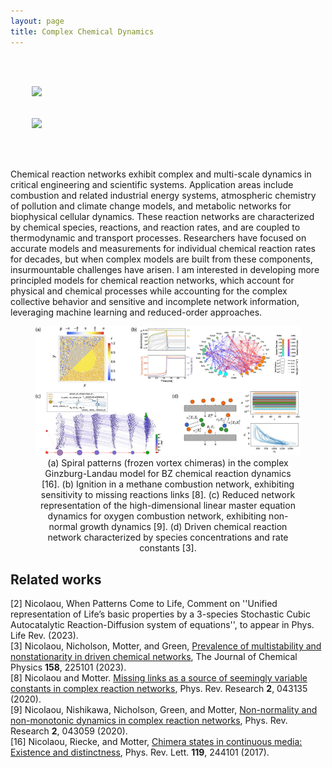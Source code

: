 ```yaml
---
layout: page
title: Complex Chemical Dynamics
---
```

<pre>
<div class="container-fluid">
  <div class="row">
    <img src="/assets/gallery/figures/combustion.gif" height="200"  />
    <div class="col"></div>
    <img src="/assets/gallery/unpublished/oregonator.gif" height="200"  />
  </div>
</div>
</pre>

Chemical reaction networks exhibit complex and multi-scale dynamics in critical engineering and scientific systems. Application areas include combustion and related industrial energy systems, atmospheric chemistry of pollution and climate change models, and metabolic networks for biophysical cellular dynamics. These reaction networks are characterized by chemical species, reactions, and reaction rates, and are coupled to thermodynamic and transport processes. Researchers have focused on accurate models and measurements for individual chemical reaction rates for decades, but when complex models are built from these components, insurmountable challenges have arisen. I am interested in developing more principled models for chemical reaction networks, which account for physical and chemical processes while accounting for the complex collective behavior and sensitive and incomplete network information, leveraging machine learning and reduced-order approaches.

<figure>
<script type="text/javascript" async
  src="https://cdnjs.cloudflare.com/ajax/libs/mathjax/2.7.5/MathJax.js?config=TeX-MML-AM_CHTML">
</script>
<img src="/assets/img/chemistry.jpg" width=1024 />
<figcaption align="center">(a) Spiral patterns (frozen vortex chimeras) in the complex Ginzburg-Landau model for BZ chemical reaction dynamics [16]. (b) Ignition in a methane combustion network, exhibiting sensitivity to missing reactions links [8]. (c) Reduced network representation of the high-dimensional linear master equation dynamics for oxygen combustion network, exhibiting non-normal growth dynamics [9]. (d) Driven chemical reaction network characterized by species concentrations <script type="math/tex; mode=inline"> X_i </script> and rate constants <script type="math/tex; mode=inline"> \kappa_j^\pm </script> [3].
</figcaption>
</figure>

## Related works
[2] Nicolaou, When Patterns Come to Life, Comment on ''Unified representation of Life’s basic properties by a 3-species Stochastic Cubic Autocatalytic Reaction-Diffusion system of equations'', to appear in Phys. Life Rev. (2023).  
[3] Nicolaou, Nicholson, Motter, and Green, [Prevalence of multistability and nonstationarity in driven chemical networks](https://doi.org/10.1063/5.0142589), The Journal of Chemical Physics **158**, 225101 (2023).  
[8] Nicolaou and Motter. [Missing links as a source of seemingly variable constants in complex reaction networks](https://doi.org/10.1103/PhysRevResearch.2.043135), Phys. Rev. Research **2**, 043135 (2020).  
[9] Nicolaou, Nishikawa, Nicholson, Green, and Motter, [Non-normality and non-monotonic dynamics in complex reaction networks](https://doi.org/10.1103/PhysRevResearch.2.043059), Phys. Rev. Research **2**, 043059 (2020).  
[16] Nicolaou, Riecke, and  Motter, [Chimera states in continuous media: Existence and distinctness](https://doi.org/10.1103/PhysRevLett.119.244101), Phys. Rev. Lett. **119**, 244101 (2017).  
